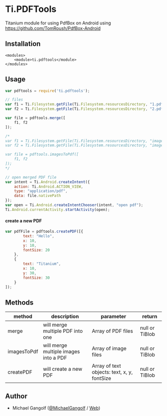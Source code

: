 # Ti.PDFTools

Titanium module for using PdfBox on Android using <a href="https://github.com/TomRoush/PdfBox-Android">https://github.com/TomRoush/PdfBox-Android</a>


## Installation

```
<modules>
    <module>ti.pdftools</module>
</modules>
```

## Usage

```javascript
var pdftools = require('ti.pdftools');

// files
var f1 = Ti.Filesystem.getFile(Ti.Filesystem.resourcesDirectory, "1.pdf");
var f2 = Ti.Filesystem.getFile(Ti.Filesystem.resourcesDirectory, "2.pdf");

var file = pdftools.merge([
	f1, f2
]);

/*
var f1 = Ti.Filesystem.getFile(Ti.Filesystem.resourcesDirectory, "image1.jpg");
var f2 = Ti.Filesystem.getFile(Ti.Filesystem.resourcesDirectory, "image2.png");

var file = pdftools.imagesToPdf([
	f1, f2
]);
*/

// open merged PDF file
var intent = Ti.Android.createIntent({
    action: Ti.Android.ACTION_VIEW,
    type: "application/pdf",
    data: file.nativePath
});
var open = Ti.Android.createIntentChooser(intent, "open pdf");
Ti.Android.currentActivity.startActivity(open);
```

#### create a new PDF

```js
var pdfFile = pdftools.createPDF([{
		text: "Hello",
		x: 10,
		y: 10,
		fontSize: 20
	},
	{
		text: "Titanium",
		x: 10,
		y: 30,
		fontSize: 30
	}
]);
```

## Methods

<table>
    <thead>
    <tr>
        <th>method</th>
        <th>description</th>
        <th>parameter</th>
        <th>return</th>
    </tr>
</thead>
<tr>
    <td>merge</td>
    <td>will merge multiple PDF into one</td>
    <td>Array of PDF files</td>
    <td>null or TiBlob</td>
</tr>
<tr>
    <td>imagesToPdf</td>
    <td>will merge multiple images into a PDF</td>
    <td>Array of image files</td>
    <td>null or TiBlob</td>
</tr>
<tr>
    <td>createPDF</td>
    <td>will create a new PDF</td>
    <td>Array of text objects: text, x, y, fontSize</td>
    <td>null or TiBlob</td>
</tr>
</table>




## Author

* Michael Gangolf (<a href="https://github.com/m1ga">@MichaelGangolf</a> / <a href="https://www.migaweb.de">Web</a>)
